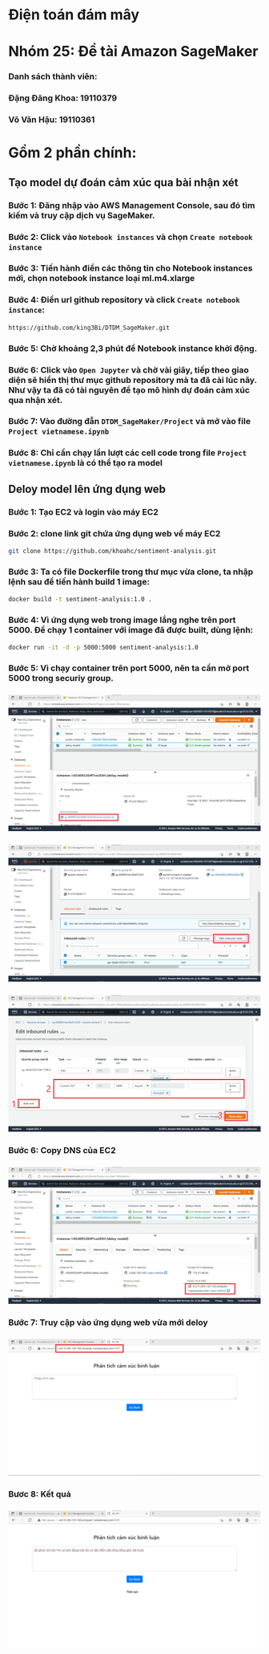 # Điện toán đám mây
# Nhóm 25: Đề tài Amazon SageMaker
### Danh sách thành viên:
### Đặng Đăng Khoa: 19110379
### Võ Văn Hậu: 19110361

# Gồm 2 phần chính:
## Tạo model dự đoán cảm xúc qua bài nhận xét
### Bước 1: Đăng nhập vào AWS Management Console, sau đó tìm kiếm và truy cập dịch vụ SageMaker.
### Bước 2: Click vào ``Notebook instances`` và chọn ``Create notebook instance`` 
### Bước 3: Tiến hành điền các thông tin cho Notebook instances mới, chọn notebook instance loại ml.m4.xlarge
### Bước 4: Điền url github repository và click ``Create notebook instance``:
```bash
https://github.com/king3Bi/DTDM_SageMaker.git
```
### Bước 5: Chờ khoảng 2,3 phút để Notebook instance khởi động.
### Bước 6: Click vào ``Open Jupyter`` và chờ vài giây, tiếp theo giao diện sẽ hiển thị thư mục github repository mà ta đã cài lúc nãy. Như vậy ta đã có tài nguyên để tạo mô hình dự đoán cảm xúc qua nhận xét.
### Bước 7: Vào đường đẫn ``DTDM_SageMaker/Project`` và mở vào file ``Project vietnamese.ipynb``
### Bước 8: Chỉ cần chạy lần lượt các cell code trong file `Project vietnamese.ipynb` là có thể tạo ra model

## Deloy model lên ứng dụng web
### Bước 1: Tạo EC2 và login vào máy EC2
### Bước 2: clone link git chứa ứng dụng web về máy EC2
```bash
git clone https://github.com/khoahc/sentiment-analysis.git
```
### Bước 3: Ta có file Dockerfile trong thư mục vừa clone, ta nhập lệnh sau để tiến hành build 1 image:
``` bash
docker build -t sentiment-analysis:1.0 .
```
### Bước 4: Vì ứng dụng web trong image lắng nghe trên port 5000. Để chạy 1 container với image đã được built, dùng lệnh: 
```bash
docker run -it -d -p 5000:5000 sentiment-analysis:1.0
```
### Bước 5:	Vì chạy container trên port 5000, nên ta cần mở port 5000 trong securiy group.
### <img src="Project/image/1.PNG">
### <img src="Project/image/2.PNG">
### <img src="Project/image/3.PNG">
### Bước 6: Copy DNS của EC2
### <img src="Project/image/4.PNG">
### Bước 7: Truy cập vào ứng dụng web vừa mới deloy
### <img src="Project/image/5.PNG">
### Bươc 8: Kết quả
### <img src="Project/image/6.PNG">
